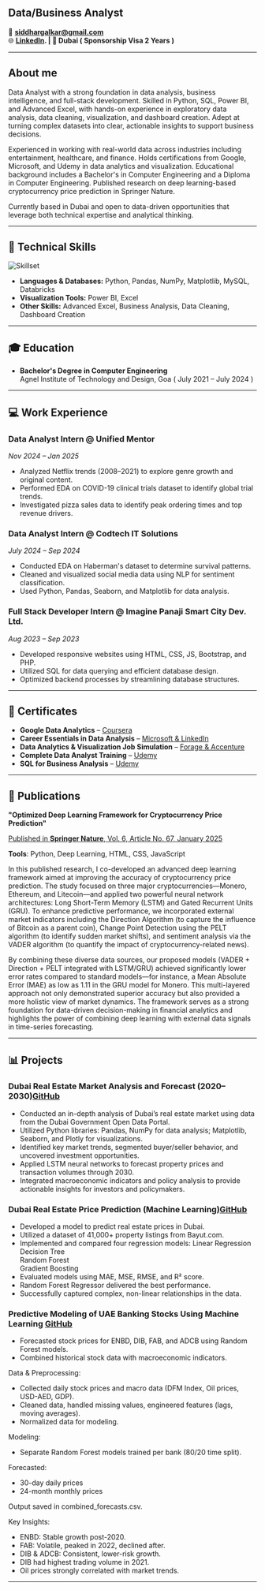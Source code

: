 ## Data/Business Analyst

📧 **siddhargalkar@gmail.com**  
🌐 **[LinkedIn](https://www.linkedin.com/in/siddhesh-dhargalkar-b7a36515b/). | 📍 Dubai ( Sponsorship Visa 2 Years )** 

---

## About me
Data Analyst with a strong foundation in data analysis, business intelligence, and full-stack development. Skilled in Python, SQL, Power BI,  and Advanced Excel, with hands-on experience in exploratory data analysis, data cleaning, visualization, and dashboard creation. Adept at turning complex datasets into clear, actionable insights to support business decisions.

Experienced in working with real-world data across industries including entertainment, healthcare, and finance. Holds certifications from Google, Microsoft, and Udemy in data analytics and visualization. Educational background includes a Bachelor's in Computer Engineering and a Diploma in Computer Engineering. Published research on deep learning-based cryptocurrency price prediction in Springer Nature.

Currently based in Dubai and open to data-driven opportunities that leverage both technical expertise and analytical thinking.


---

## 💼 Technical Skills
![Skillset](https://i.postimg.cc/1RFHY6jp/skills-extraasmall.png)
- **Languages & Databases:** Python, Pandas, NumPy, Matplotlib, MySQL, Databricks  
- **Visualization Tools:** Power BI, Excel  
- **Other Skills:** Advanced Excel, Business Analysis, Data Cleaning, Dashboard Creation

---

## 🎓 Education

- **Bachelor's Degree in Computer Engineering**  
  Agnel Institute of Technology and Design, Goa ( July 2021 – July 2024 )

---

## 💻 Work Experience

### **Data Analyst Intern @ Unified Mentor**  
_Nov 2024 – Jan 2025_  
- Analyzed Netflix trends (2008–2021) to explore genre growth and original content.  
- Performed EDA on COVID-19 clinical trials dataset to identify global trial trends.  
- Investigated pizza sales data to identify peak ordering times and top revenue drivers.

### **Data Analyst Intern @ Codtech IT Solutions**  
_July 2024 – Sep 2024_  
- Conducted EDA on Haberman's dataset to determine survival patterns.  
- Cleaned and visualized social media data using NLP for sentiment classification.  
- Used Python, Pandas, Seaborn, and Matplotlib for data analysis.

### **Full Stack Developer Intern @ Imagine Panaji Smart City Dev. Ltd.**  
_Aug 2023 – Sep 2023_  
- Developed responsive websites using HTML, CSS, JS, Bootstrap, and PHP.  
- Utilized SQL for data querying and efficient database design.  
- Optimized backend processes by streamlining database structures.


---

## 📜 Certificates

- **Google Data Analytics** – [Coursera](https://coursera.org/verify/professional-cert/QBGOCHZYX5L7)  
- **Career Essentials in Data Analysis** – [Microsoft & LinkedIn](https://www.linkedin.com/learning/certificates/f8ddd0f09dd8141ad9b2de4e1ea9628862d85854dae7c00114a4f63d33993b4d?trk=share_certificate
)  
- **Data Analytics & Visualization Job Simulation** – [Forage & Accenture](https://forage-uploads-prod.s3.amazonaws.com/completion-certificates/T6kdcdKSTfg2aotxT/hzmoNKtzvAzXsEqx8_T6kdcdKSTfg2aotxT_8vzwCC3kW6yj7SEei_1733679012288_completion_certificate.pdf)  
- **Complete Data Analyst Training** – [Udemy](https://www.udemy.com/certificate/UC-4d4f3c36-e815-4285-a720-6ad07bf100ad/) 
- **SQL for Business Analysis** – [Udemy](https://www.udemy.com/certificate/UC-ed729751-3d74-4a44-8b22-259f66b12a0a/)  

---

## 📝 Publications

**"Optimized Deep Learning Framework for Cryptocurrency Price Prediction"**   

[Published in **Springer Nature**, Vol. 6, Article No. 67, January 2025](https://link.springer.com/article/10.1007/s42979-024-03611-9)

**Tools**: Python, Deep Learning, HTML, CSS, JavaScript

In this published research, I co-developed an advanced deep learning framework aimed at improving the accuracy of cryptocurrency price prediction. The study focused on three major cryptocurrencies—Monero, Ethereum, and Litecoin—and applied two powerful neural network architectures: Long Short-Term Memory (LSTM) and Gated Recurrent Units (GRU). To enhance predictive performance, we incorporated external market indicators including the Direction Algorithm (to capture the influence of Bitcoin as a parent coin), Change Point Detection using the PELT algorithm (to identify sudden market shifts), and sentiment analysis via the VADER algorithm (to quantify the impact of cryptocurrency-related news).

By combining these diverse data sources, our proposed models (VADER + Direction + PELT integrated with LSTM/GRU) achieved significantly lower error rates compared to standard models—for instance, a Mean Absolute Error (MAE) as low as 1.11 in the GRU model for Monero. This multi-layered approach not only demonstrated superior accuracy but also provided a more holistic view of market dynamics. The framework serves as a strong foundation for data-driven decision-making in financial analytics and highlights the power of combining deep learning with external data signals in time-series forecasting.

---


## 📊 Projects

### **Dubai Real Estate Market Analysis and Forecast (2020–2030)**[GitHub](https://github.com/Siddheshdhargalkar/Dubai-Real-Estate-Market-Analysis-and-Forecast-2020-2030-)  
- Conducted an in-depth analysis of Dubai’s real estate market using data from the Dubai Government Open Data Portal.              
- Utilized Python libraries: Pandas, NumPy for data analysis; Matplotlib, Seaborn, and Plotly for visualizations.             
- Identified key market trends, segmented buyer/seller behavior, and uncovered investment opportunities.         
- Applied LSTM neural networks to forecast property prices and transaction volumes through 2030.               
- Integrated macroeconomic indicators and policy analysis to provide actionable insights for investors and policymakers.                        

### **Dubai Real Estate Price Prediction (Machine Learning)**[GitHub](https://github.com/Siddheshdhargalkar/-Analysis-of-Dubai-Real-Estate-Prices)
- Developed a model to predict real estate prices in Dubai.                    
- Utilized a dataset of 41,000+ property listings from Bayut.com.                   
- Implemented and compared four regression models:
Linear Regression            
Decision Tree              
Random Forest                
Gradient Boosting               
- Evaluated models using MAE, MSE, RMSE, and R² score.           
- Random Forest Regressor delivered the best performance.           
- Successfully captured complex, non-linear relationships in the data.                

### **Predictive Modeling of UAE Banking Stocks Using Machine Learning**  [GitHub](https://github.com/Siddheshdhargalkar/Predictive-Modeling-of-UAE-Banking-Stocks-Using-Machine-Learning)
- Forecasted stock prices for ENBD, DIB, FAB, and ADCB using Random Forest models.                             
- Combined historical stock data with macroeconomic indicators.                 

Data & Preprocessing:
- Collected daily stock prices and macro data (DFM Index, Oil prices, USD-AED, GDP).           
- Cleaned data, handled missing values, engineered features (lags, moving averages).         
- Normalized data for modeling.

Modeling:
- Separate Random Forest models trained per bank (80/20 time split).

Forecasted:
- 30-day daily prices
- 24-month monthly prices

Output saved in combined_forecasts.csv.

Key Insights:
- ENBD: Stable growth post-2020.
- FAB: Volatile, peaked in 2022, declined after.
- DIB & ADCB: Consistent, lower-risk growth.
- DIB had highest trading volume in 2021.
- Oil prices strongly correlated with market trends.


---
